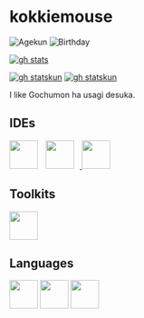 # kokkiemouse
![Agekun](https://img.shields.io/badge/Age-15-00AEEF?style=popout-square)
![Birthday](https://img.shields.io/badge/Birthday-2/3-purple?style=popout-square)

[![gh stats](https://github-readme-stats.vercel.app/api?username=kokkiemouse&count_private=true&show_icons=true&theme=gotham)](https://github.com/kokkiemouse)

[![gh statskun](https://github-readme-stats.vercel.app/api/pin/?username=FascodeNet&repo=LFBS&theme=gotham)](https://github.com/FascodeNet/LFBS)
[![gh statskun](https://github-readme-stats.vercel.app/api/pin/?username=FascodeNet&repo=flast-gecko&theme=gotham)](https://github.com/FascodeNet/flast-gecko-nightly)

I like Gochumon ha usagi desuka.
## IDEs
<a href="https://code.visualstudio.com/insiders/">
<img style="padding-right:10px;" src="https://raw.githubusercontent.com/kokkiemouse/kokkiemouse/main/imgs/Visual_Studio_Code_Insiders_1.36_icon.svg" width="50px"></a>
<a href="https://visualstudio.microsoft.com/">
<img style="padding-right:10px;" src="https://raw.githubusercontent.com/kokkiemouse/kokkiemouse/main/imgs/BrandVisualStudioWin2019.svg" width=50px>
</a>
<a href="https://www.jetbrains.com/ja-jp/idea/">
<img src="https://raw.githubusercontent.com/kokkiemouse/kokkiemouse/main/imgs/IntelliJ_IDEA_Logo.svg" width=50px>
</a>

## Toolkits
<a href="https://www.qt.io/">
<img src="https://raw.githubusercontent.com/kokkiemouse/kokkiemouse/main/imgs/Qt_logo_2016.svg" width="50px"></a>


## Languages

<a>
<img src="https://raw.githubusercontent.com/kokkiemouse/kokkiemouse/main/imgs/ISO_C++_Logo.svg" height="50px">
</a>
<a>
<img src="https://raw.githubusercontent.com/kokkiemouse/kokkiemouse/main/imgs/java-icon.svg" height="50px">
</a>
<a>
<img src="https://raw.githubusercontent.com/kokkiemouse/kokkiemouse/main/imgs/C_Sharp_logo.svg" height="50px"></a>
